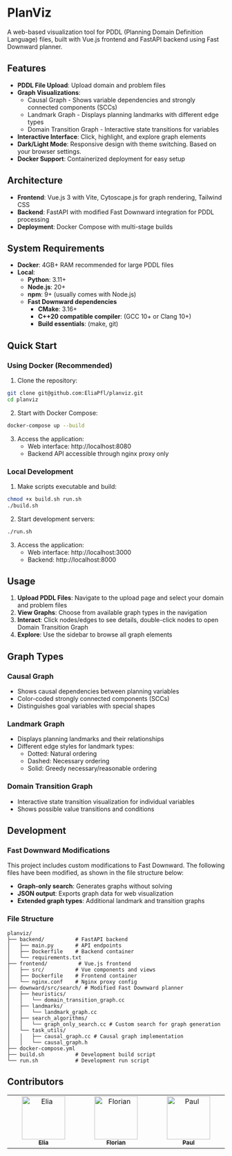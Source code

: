 # PlanViz

A web-based visualization tool for PDDL (Planning Domain Definition Language) files, built with Vue.js frontend and FastAPI backend using Fast Downward planner.

## Features

- **PDDL File Upload**: Upload domain and problem files
- **Graph Visualizations**:
  - Causal Graph - Shows variable dependencies and strongly connected components (SCCs)
  - Landmark Graph - Displays planning landmarks with different edge types
  - Domain Transition Graph - Interactive state transitions for variables
- **Interactive Interface**: Click, highlight, and explore graph elements
- **Dark/Light Mode**: Responsive design with theme switching. Based on your browser settings.
- **Docker Support**: Containerized deployment for easy setup

## Architecture

- **Frontend**: Vue.js 3 with Vite, Cytoscape.js for graph rendering, Tailwind CSS
- **Backend**: FastAPI with modified Fast Downward integration for PDDL processing
- **Deployment**: Docker Compose with multi-stage builds

## System Requirements

- **Docker**: 4GB+ RAM recommended for large PDDL files
- **Local**: 
  - **Python**: 3.11+ 
  - **Node.js**: 20+ 
  - **npm**: 9+ (usually comes with Node.js)
  - **Fast Downward dependencies**
    - **CMake**: 3.16+
    - **C++20 compatible compiler**: (GCC 10+ or Clang 10+)
    - **Build essentials**: (make, git)

## Quick Start

### Using Docker (Recommended)

1. Clone the repository:
```bash
git clone git@github.com:EliaPfl/planviz.git
cd planviz
```

2. Start with Docker Compose:
```bash
docker-compose up --build
```

3. Access the application:
   - Web interface: http://localhost:8080
   - Backend API accessible through nginx proxy only

### Local Development

1. Make scripts executable and build:
```bash
chmod +x build.sh run.sh
./build.sh
```

2. Start development servers:
```bash
./run.sh
```
3. Access the application:
    - Web interface: http://localhost:3000
    - Backend: http://localhost:8000

## Usage

1. **Upload PDDL Files**: Navigate to the upload page and select your domain and problem files
2. **View Graphs**: Choose from available graph types in the navigation
3. **Interact**: Click nodes/edges to see details, double-click nodes to open Domain Transition Graph
4. **Explore**: Use the sidebar to browse all graph elements

## Graph Types

### Causal Graph
- Shows causal dependencies between planning variables
- Color-coded strongly connected components (SCCs)
- Distinguishes goal variables with special shapes

### Landmark Graph
- Displays planning landmarks and their relationships
- Different edge styles for landmark types:
  - Dotted: Natural ordering
  - Dashed: Necessary ordering
  - Solid: Greedy necessary/reasonable ordering

### Domain Transition Graph
- Interactive state transition visualization for individual variables
- Shows possible value transitions and conditions


## Development


### Fast Downward Modifications
This project includes custom modifications to Fast Downward. The following files have been modified, as shown in the file structure below:
- **Graph-only search**: Generates graphs without solving
- **JSON output**: Exports graph data for web visualization
- **Extended graph types**: Additional landmark and transition graphs

### File Structure


```
planviz/
├── backend/          # FastAPI backend
│   ├── main.py       # API endpoints
│   ├── Dockerfile    # Backend container
│   └── requirements.txt
├── frontend/          # Vue.js frontend
│   ├── src/          # Vue components and views
│   ├── Dockerfile    # Frontend container
│   └── nginx.conf    # Nginx proxy config
├── downward/src/search/ # Modified Fast Downward planner
│   ├── heuristics/
│   │   └── domain_transition_graph.cc
│   ├── landmarks/
│   │   └── landmark_graph.cc
│   ├── search_algorithms/
│   │   └── graph_only_search.cc # Custom search for graph generation
│   └── task_utils/
│   │   ├── causal_graph.cc # Causal graph implementation
│   │   └── causal_graph.h 
├── docker-compose.yml
├── build.sh          # Development build script
└── run.sh            # Development run script
```

## Contributors

<table>
  <tbody>
    <tr>
      <td align="center" valign="top" width="14.28%">
        <a href="https://github.com/EliaPfl">
          <img src="https://github.com/EliaPfl.png" width="100px;" alt="Elia"/>
          <br />
          <sub><b>Elia</b></sub>
        </a>
      </td>
      <td align="center" valign="top" width="14.28%">
        <a href="https://github.com/IsinGelan">
          <img src="https://github.com/IsinGelan.png" width="100px;" alt="Florian"/>
          <br />
          <sub><b>Florian</b></sub>
        </a>
      </td>
      <td align="center" valign="top" width="14.28%">
        <a href="https://github.com/PN-1000">
          <img src="https://github.com/PN-1000.png" width="100px;" alt="Paul"/>
          <br />
          <sub><b>Paul</b></sub>
        </a>
      </td>
    </tr>
  </tbody>
</table>
